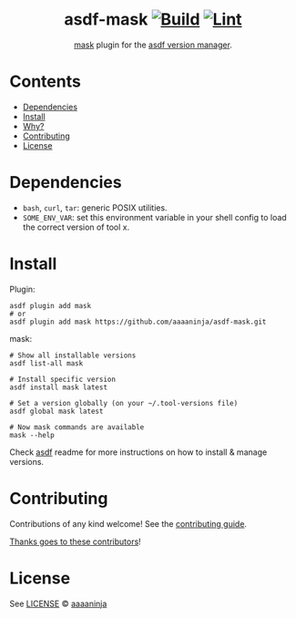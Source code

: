 <div align="center">

# asdf-mask [![Build](https://github.com/aaaaninja/asdf-mask/actions/workflows/build.yml/badge.svg)](https://github.com/aaaaninja/asdf-mask/actions/workflows/build.yml) [![Lint](https://github.com/aaaaninja/asdf-mask/actions/workflows/lint.yml/badge.svg)](https://github.com/aaaaninja/asdf-mask/actions/workflows/lint.yml)


[mask](https://github.com/jakedeichert/mask) plugin for the [asdf version manager](https://asdf-vm.com).

</div>

# Contents

- [Dependencies](#dependencies)
- [Install](#install)
- [Why?](#why)
- [Contributing](#contributing)
- [License](#license)

# Dependencies

- `bash`, `curl`, `tar`: generic POSIX utilities.
- `SOME_ENV_VAR`: set this environment variable in your shell config to load the correct version of tool x.

# Install

Plugin:

```shell
asdf plugin add mask
# or
asdf plugin add mask https://github.com/aaaaninja/asdf-mask.git
```

mask:

```shell
# Show all installable versions
asdf list-all mask

# Install specific version
asdf install mask latest

# Set a version globally (on your ~/.tool-versions file)
asdf global mask latest

# Now mask commands are available
mask --help
```

Check [asdf](https://github.com/asdf-vm/asdf) readme for more instructions on how to
install & manage versions.

# Contributing

Contributions of any kind welcome! See the [contributing guide](contributing.md).

[Thanks goes to these contributors](https://github.com/aaaaninja/asdf-mask/graphs/contributors)!

# License

See [LICENSE](LICENSE) © [aaaaninja](https://github.com/aaaaninja/)
